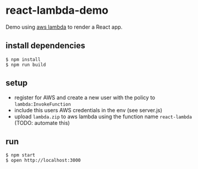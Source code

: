 # react-lambda-demo

Demo using [aws lambda](http://aws.amazon.com/lambda/) to render a React app.

## install dependencies

```
$ npm install
$ npm run build
```

## setup

* register for AWS and create a new user with the policy to `lambda:InvokeFunction`
* include this users AWS credentials in the env (see server.js)
* upload `lambda.zip` to aws lambda using the function name `react-lambda` (TODO: automate this)

## run

```
$ npm start
$ open http://localhost:3000
```
